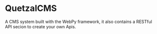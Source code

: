 QuetzalCMS
==========

A CMS system built with the WebPy framework, it also contains a RESTful API secion to create your own Apis.